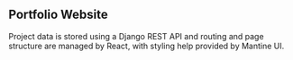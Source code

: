 ## Portfolio Website
Project data is stored using a Django REST API and routing and page structure are managed by React, with styling help provided by Mantine UI.
